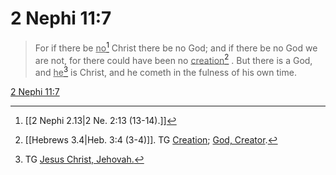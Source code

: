 # 2 Nephi 11:7

> For if there be <u>no</u>[^a] Christ there be no God; and if there be no God we are not, for there could have been no <u>creation</u>[^b] . But there is a God, and <u>he</u>[^c] is Christ, and he cometh in the fulness of his own time.

[2 Nephi 11:7](https://www.churchofjesuschrist.org/study/scriptures/bofm/2-ne/11?lang=eng&id=p7#p7)


[^a]: [[2 Nephi 2.13|2 Ne. 2:13 (13-14).]]
[^b]: [[Hebrews 3.4|Heb. 3:4 (3-4)]]. TG [Creation](https://www.churchofjesuschrist.org/study/scriptures/tg/creation?lang=eng); [God, Creator](https://www.churchofjesuschrist.org/study/scriptures/tg/god-creator?lang=eng).
[^c]: TG [Jesus Christ, Jehovah.](https://www.churchofjesuschrist.org/study/scriptures/tg/jesus-christ-jehovah?lang=eng)
